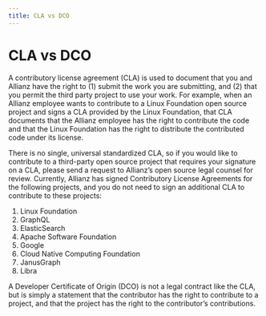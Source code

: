 ```yaml
---
title: CLA vs DCO
---
```


# CLA vs DCO

A contributory license agreement (CLA) is used to document that you and Allianz have the right to (1) submit the work you are submitting, and (2) that you permit the third party project to use your work. For example, when an Allianz employee wants to contribute to a Linux Foundation open source project and signs a CLA provided by the Linux Foundation, that CLA documents that the Allianz employee has the right to contribute the code and that the Linux Foundation has the right to distribute the contributed code under its license.

There is no single, universal standardized CLA, so if you would like to contribute to a third-party open source project that requires your signature on a CLA, please send a request to Allianz’s open source legal counsel for review. Currently, Allianz has signed Contributory License Agreements for the following projects, and you do not need to sign an additional CLA to contribute to these projects:

1. Linux Foundation
2. GraphQL
3. ElasticSearch
4. Apache Software Foundation
5. Google
6. Cloud Native Computing Foundation
7. JanusGraph
8. Libra

A Developer Certificate of Origin (DCO) is not a legal contract like the CLA, but is simply a statement that the contributor has the right to contribute to a project, and that the project has the right to the contributor’s contributions.

